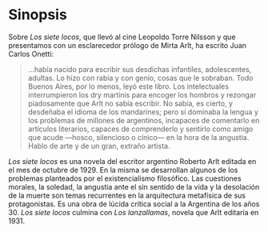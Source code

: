 # Sinopsis

Sobre _Los siete locos_, que llevó al cine Leopoldo Torre Nilsson y que presentamos con un esclarecedor prólogo de Mirta Arlt, ha escrito Juan Carlos Onetti:

> …había nacido para escribir sus desdichas infantiles, adolescentes, adultas. Lo hizo con rabia y con genio, cosas que le sobraban. Todo Buenos Aires, por lo menos, leyó este libro. Los intelectuales interrumpieron los dry martinis para encoger los hombros y rezongar piadosamente que Arlt no sabía escribir. No sabía, es cierto, y desdeñaba el idioma de los mandarines; pero sí dominaba la lengua y los problemas de millones de argentinos, incapaces de comentarlo en artículos literarios, capaces de comprenderlo y sentirlo como amigo que acude —hosco, silencioso o cínico— en la hora de la angustia. Hablo de arte y de un gran, extraño artista.

_Los siete locos_ es una novela del escritor argentino Roberto Arlt editada en el mes de octubre de 1929. En la misma se desarrollan algunos de los problemas planteados por el existencialismo filosófico. Las cuestiones morales, la soledad, la angustia ante el sin sentido de la vida y la desolación de la muerte son temas recurrentes en la arquitectura metafísica de sus protagonistas. Es una obra de lúcida crítica social a la Argentina de los años 30. _Los siete locos_ culmina con _Los lanzallamas_, novela que Arlt editaría en 1931.
